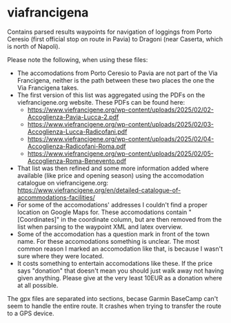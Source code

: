 # viafrancigena

Contains parsed results waypoints for navigation of loggings from Porto Ceresio (first official stop on route in Pavia) to Dragoni (near Caserta, which is north of Napoli).

Please note the following, when using these files:
* The accomodations from Porto Ceresio to Pavia are not part of the Via
    Francigena, neither is the path between these two places the one the Via
    Francigena takes.
* The first version of this list was aggregated using the PDFs on the
    viefrancigene.org website. These PDFs can be found here:
    * https://www.viefrancigene.org/wp-content/uploads/2025/02/02-Accoglienza-Pavia-Lucca-2.pdf
    * https://www.viefrancigene.org/wp-content/uploads/2025/02/03-Accoglienza-Lucca-Radicofani.pdf
    * https://www.viefrancigene.org/wp-content/uploads/2025/02/04-Accoglienza-Radicofani-Roma.pdf
    * https://www.viefrancigene.org/wp-content/uploads/2025/02/05-Accoglienza-Roma-Benevento.pdf
* That list was then refined and some more information added where available
    (like price and opening season) using the accomodation catalogue on
    viefrancigene.org: https://www.viefrancigene.org/en/detailed-catalogue-of-accommodations-facilities/
* For some of the accomodations' addresses I couldn't find a proper location on
    Google Maps for. These accomodations contain "[Coordinates]" in the
    coordinate column, but are then removed from the list when parsing to the
    waypoint XML and latex overview.
* Some of the accomodation has a question mark in front of the town name. For
    these accomodations something is unclear. The most common reason I marked
    an accomodation like that, is because I wasn't sure where they were
    located.
* It costs something to entertain accomodations like these. If the price says
    "donation" that doesn't mean you should just walk away not having given
    anything. Please give at the very least 10EUR as a donation where at all
    possible.

The gpx files are separated into sections, becase Garmin BaseCamp can't seem to
handle the entire route. It crashes when trying to transfer the route to a GPS
device. 

